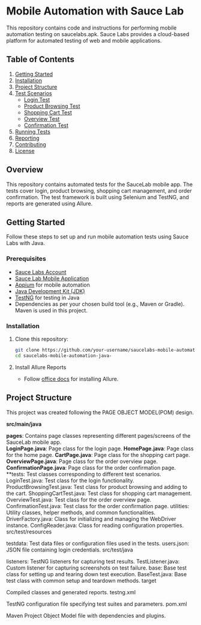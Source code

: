# Mobile Automation with Sauce Lab 

This repository contains code and instructions for performing mobile automation testing on saucelabs.apk.  Sauce Labs provides a cloud-based platform for automated testing of web and mobile applications.

## Table of Contents

1. [Getting Started](#getting-started)
2. [Installation](#installation)
3. [Project Structure](#project-structure)
4. [Test Scenarios](#test-scenarios)
   - [Login Test](#login-test)
   - [Product Browsing Test](#product-browsing-test)
   - [Shopping Cart Test](#shopping-cart-test)
   - [Overview Test](#overview-test)
   - [Confirmation Test](#confirmation-test)
5. [Running Tests](#running-tests)
6. [Reporting](#reporting)
7. [Contributing](#contributing)
8. [License](#license)

## Overview

This repository contains automated tests for the SauceLab mobile app. The tests cover login, product browsing, shopping cart management, and order confirmation. The test framework is built using Selenium and TestNG, and reports are generated using Allure.

## Getting Started

Follow these steps to set up and run mobile automation tests using Sauce Labs with Java.

### Prerequisites

- [Sauce Labs Account](https://saucelabs.com/)
- [Sauce Lab Mobile Application](https://github.com/saucelabs/sample-app-mobile/releases/download/2.7.1/Android.SauceLabs.Mobile.Sample.app.2.7.1.apk)
- [Appium](http://appium.io/) for mobile automation
- [Java Development Kit (JDK)](https://www.oracle.com/java/technologies/javase-downloads.html)
- [TestNG](https://testng.org/doc/) for testing in Java
- Dependencies as per your chosen build tool (e.g., Maven or Gradle). Maven is used in this project.


### Installation

1. Clone this repository:

   ```bash
   git clone https://github.com/your-username/saucelabs-mobile-automation-java.git
   cd saucelabs-mobile-automation-java-
   ```
2. Install Allure Reports
   - Follow [office docs](https://allurereport.org/docs/gettingstarted-installation/) for installing Allure.
## Project Structure
   This project was created following the PAGE OBJECT MODEL(POM) design.
   
**src/main/java**

**pages**: Contains page classes representing different pages/screens of the SauceLab mobile app.</br>
**LoginPage.java**: Page class for the login page.
**HomePage.java**: Page class for the home page.
**CartPage.java**: Page class for the shopping cart page.
**OverviewPage.java**: Page class for the order overview page.
**ConfirmationPage.java**: Page class for the order confirmation page.
**tests: Test classes corresponding to different test scenarios.
LoginTest.java: Test class for the login functionality.
ProductBrowsingTest.java: Test class for product browsing and adding to the cart.
ShoppingCartTest.java: Test class for shopping cart management.
OverviewTest.java: Test class for the order overview page.
ConfirmationTest.java: Test class for the order confirmation page.
utilities: Utility classes, helper methods, and common functionalities.
DriverFactory.java: Class for initializing and managing the WebDriver instance.
ConfigReader.java: Class for reading configuration properties.
src/test/resources

testdata: Test data files or configuration files used in the tests.
users.json: JSON file containing login credentials.
src/test/java

listeners: TestNG listeners for capturing test results.
TestListener.java: Custom listener for capturing screenshots on test failure.
base: Base test class for setting up and tearing down test execution.
BaseTest.java: Base test class with common setup and teardown methods.
target

Compiled classes and generated reports.
testng.xml

TestNG configuration file specifying test suites and parameters.
pom.xml

Maven Project Object Model file with dependencies and plugins.

  
